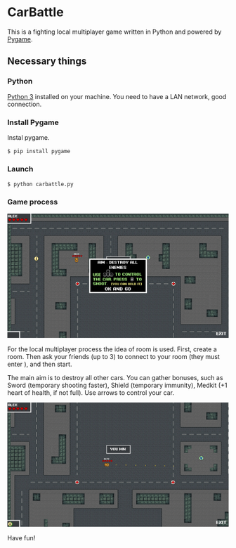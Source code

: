 # CarBattle
This is a fighting local multiplayer game written in Python and powered by [Pygame](http://www.pygame.org).


## Necessary things
### Python
[Python 3](https://www.python.org/downloads/) installed on your machine.
You need to have a LAN network, good connection.

### Install Pygame
Instal pygame.
```
$ pip install pygame
```
### Launch
```
$ python carbattle.py
```

### Game process

![scr1](screenshots/Screenshot_3.png)


For the local multiplayer process the idea of room is used. First, create a room. Then ask your friends (up to 3) to connect to your room (they must enter ), and then start. 

The main aim is to destroy all other cars. You can gather bonuses, such as Sword (temporary shooting faster), Shield (temporary immunity), Medkit (+1 heart of health, if not full).
Use arrows to control your car.

![scr2](screenshots/Screenshot_4.png)

Have fun!
